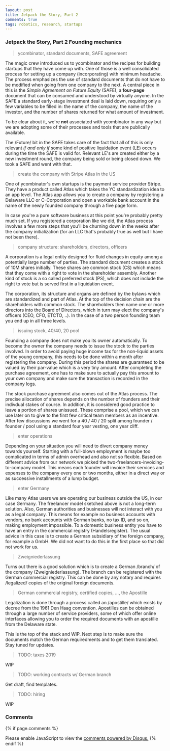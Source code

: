 ```yaml
---
layout: post
title: Jetpack the Story, Part 2
comments: true
tags: robotics, research, startups
---
```


### Jetpack the Story, Part 2 Founding mechanics

> ycombinator, standard documents, SAFE agreement

The magic crew introduced us to ycombinator and the recipes for
building startups that they have come up with. One of those is a well
consolidated process for setting up a company (incorporating) with
minimum headache. The process emphasizes the use of standard documents
that do not have to be modified when going from one company to the
next. A central piece in this is the _Simple Agreement on Future
Equity_ (SAFE), a **four-page** document that can be consumed and
understood by virtually anyone. In the SAFE a standard early-stage
investment deal is laid down, requiring only a few variables to be
filled in: the name of the company, the name of the investor, and the
number of shares returned for what amount of investment.

To be clear about it, we're **not** associated with ycombinator in any
way but we are adopting some of their processes and tools that are
publically available.

The /Future/ bit in the SAFE takes care of the fact that all of this
is only relevant _if and only if_ some kind of positive liquidation
event (LE) occurs during the time the SAFE is valid for. Relevant LE's
are created either by a new investment round, the company being sold
or being closed down. We took a SAFE and went with that.

> create the company with Stripe Atlas in the US

One of ycombinator's own startups is the payment service provider
Stripe. They have a product called Atlas which takes the YC
standardization idea to an app level. The Atlas app allows you to
create a company by registering a Delaware LLC or C-Corporation and
open a workable bank account in the name of the newly founded company
through a five page form.

In case you're a pure software business at this point you're probably
pretty much set. If you registered a corporation like we did, the
Atlas process involves a few more steps that you'll be churning down
in the weeks after the company initialization (for an LLC that's
probably true as well but I have not been there).

> company structure: shareholders, directors, officers

A corporation is a legal entity designed for fluid changes in equity
among a potentially large number of parties. The standard document
creates a stock of 10M shares initially. These shares are common stock
(CS) which means that they come with a right to vote in the
shareholder assembly. Another kind of stock is a so called preferred
stock (PS), which does not include the right to vote but is served
first in a liquidation event.

The corporation, its structure and organs are defined by the bylaws
which are standardized and part of Atlas. At the top of the decision
chain are the shareholders with common stock. The shareholders then
name one or more directors into the Board of Directors, which in turn
may elect the company's officers (CEO, CFO, ETCTO, ..). In the case of
a two person founding team you end up in all three levels.

> issuing stock, 40/40, 20 pool

Founding a company does not make you its owner automatically. To
become the owner the company needs to issue the stock to the parties
involved. In order to avoid paying huge income tax for the non-liquid
assets of the young company, this needs to be done within a month
after registering the company. During this period the shares are
guaranteed to be valued by their par-value which is a very tiny
amount. After completing the purchase agreement, one has to make sure
to actually pay this amount to your own company and make sure the
transaction is recorded in the company logs.

The stock purchase agreement also comes out of the Atlas process. The
precise allocation of shares depends on the number of founders and
their indivdual stakes of course. In addition, it is considered good
practice to leave a portion of shares unissued. These comprise a pool,
which we can use later on to give to the first few critical team
members as an incentive. After few discussions we went for a 40 / 40 /
20 split among founder / founder / pool using a standard four year
vesting, one year cliff.

> enter operations

Depending on your situation you will need to divert company money
towards yourself. Starting with a full-blown employment is maybe too
complicated in terms of admin overhead and also not so flexible. Based
on different advice from our network we picked the
two-freelancers-invoicing-to-company model. This means each founder
will invoice their services and expenses to the company every one or
two months, either in a direct way or as successive installments of a
lump budget.

> enter Germany

Like many Atlas users we are operating our business outside the US, in
our case Germany. The freelancer model sketched above is not a
long-term solution. Also, German authorities and businesses will not
interact with you as a legal company. This means for example no
business accounts with vendors, no bank accounts with German banks, no
tax ID, and so on, making employment impossible. To a domestic
business entity you have to have an entry in the commercial registry
(Handelsregister).  The usual advice in this case is to create a
German subsidiary of the foreign company, for example a GmbH. We did
not want to do this in the first place so that did not work for us.

> Zweigniederlassung

Turns out there is a good solution which is to create a German
/branch/ of the company (Zweigniederlassung). The branch can be
registered with the German commercial registry. This can be done by
any notary and requires /legalized/ copies of the original foreign
documents.

> German commercial registry, certified copies, ..., the Apostille

Legalization is done through a process called an /apostille/ which
exists by decree from the 1961 Den Haag convention. Apostilles can be
obtained through a large number of service providers, some of which
offer online interfaces allowing you to order the required documents
with an apostille from the Delaware state.

This is the top of the stack and WIP. Next step is to make sure the
documents match the German requiredments and to get them
translated. Stay tuned for updates.

> TODO: taxes 2019

WIP

> TODO: working contracts w/ German branch

Get draft, find templates.

> TODO: hiring

WIP

### Comments

{% if page.comments %}
<div id="disqus_thread"></div>
<script>

/**
*  RECOMMENDED CONFIGURATION VARIABLES: EDIT AND UNCOMMENT THE SECTION BELOW TO INSERT DYNAMIC VALUES FROM YOUR PLATFORM OR CMS.
*  LEARN WHY DEFINING THESE VARIABLES IS IMPORTANT: https://disqus.com/admin/universalcode/#configuration-variables*/
/*
var disqus_config = function () {
this.page.url = PAGE_URL;  // Replace PAGE_URL with your page's canonical URL variable
this.page.identifier = PAGE_IDENTIFIER; // Replace PAGE_IDENTIFIER with your page's unique identifier variable
};
*/
(function() { // DON'T EDIT BELOW THIS LINE
var d = document, s = d.createElement('script');
s.src = '//x75.disqus.com/embed.js';
s.setAttribute('data-timestamp', +new Date());
(d.head || d.body).appendChild(s);
})();
</script>
<noscript>Please enable JavaScript to view the <a href="https://disqus.com/?ref_noscript">comments powered by Disqus.</a></noscript>
{% endif %}

